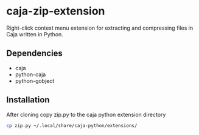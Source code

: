 # caja-zip-extension

Right-click context menu extension for extracting and compressing files in Caja written in Python.

## Dependencies
- caja
- python-caja
- python-gobject

## Installation
After cloning copy zip.py to the caja python extension directory
~~~bash
cp zip.py ~/.local/share/caja-python/extensions/
~~~
